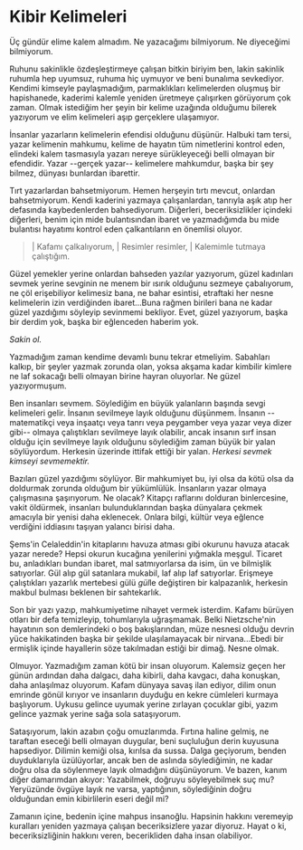 # Kibir Kelimeleri

Üç gündür elime kalem almadım. Ne yazacağımı bilmiyorum. Ne diyeceğimi
bilmiyorum.

Ruhunu sakinlikle özdeşleştirmeye çalışan bitkin biriyim ben, lakin
sakinlik ruhumla hep uyumsuz, ruhuma hiç uymuyor ve beni bunalıma
sevkediyor. Kendimi kimseyle paylaşmadığım, parmaklıkları kelimelerden
oluşmuş bir hapishanede, kaderimi kalemle yeniden üretmeye çalışırken
görüyorum çok zaman. Olmak istediğim her şeyin bir kelime uzağında
olduğumu bilerek yazıyorum ve elim kelimeleri aşıp gerçeklere
ulaşamıyor.

İnsanlar yazarların kelimelerin efendisi olduğunu düşünür. Halbuki tam
tersi, yazar kelimenin mahkumu, kelime de hayatın tüm nimetlerini
kontrol eden, elindeki kalem tasmasıyla yazarı nereye sürükleyeceği
belli olmayan bir efendidir. Yazar --gerçek yazar-- kelimelere
mahkumdur, başka bir şey bilmez, dünyası bunlardan ibarettir.

Tırt yazarlardan bahsetmiyorum. Hemen herşeyin tırtı mevcut, onlardan
bahsetmiyorum. Kendi kaderini yazmaya çalışanlardan, tanrıyla aşık atıp
her defasında kaybedenlerden bahsediyorum. Diğerleri, beceriksizlikler
içindeki diğerleri, benim için mide bulantısından ibaret ve yazmadığımda
bu mide bulantısı hayatımı kontrol eden çalkantıların en önemlisi
oluyor.

> | Kafamı çalkalıyorum,
> | Resimler resimler,
> | Kalemimle tutmaya çalıştığım.

Güzel yemekler yerine onlardan bahseden yazılar yazıyorum, güzel
kadınları sevmek yerine sevginin ne menem bir ısırık olduğunu sezmeye
çabalıyorum, ne çöl erişebiliyor kelimesiz bana, ne bahar esintisi,
etraftaki her nesne kelimelerin izin verdiğinden ibaret...Buna rağmen
birileri bana ne kadar güzel yazdığımı söyleyip sevinmemi bekliyor.
Evet, güzel yazıyorum, başka bir derdim yok, başka bir eğlenceden
haberim yok.

*Sakin ol.*

Yazmadığım zaman kendime devamlı bunu tekrar etmeliyim. Sabahları
kalkıp, bir şeyler yazmak zorunda olan, yoksa akşama kadar kimbilir
kimlere ne laf sokacağı belli olmayan birine hayran oluyorlar. Ne güzel
yazıyormuşum.

Ben insanları sevmem. Söylediğim en büyük yalanların başında sevgi
kelimeleri gelir. İnsanın sevilmeye layık olduğunu düşünmem. İnsanın
--matematikçi veya inşaatçı veya tanrı veya peygamber veya yazar veya
dizer gibi-- olmaya çalıştıkları sevilmeye layık olabilir, ancak insanın
sırf insan olduğu için sevilmeye layık olduğunu söylediğim zaman büyük
bir yalan söylüyordum. Herkesin üzerinde ittifak ettiği bir yalan.
*Herkesi sevmek kimseyi sevmemektir.*

Bazıları güzel yazdığımı söylüyor. Bir mahkumiyet bu, iyi olsa da kötü
olsa da doldurmak zorunda olduğum bir yükümlülük. İnsanların yazar
olmaya çalışmasına şaşırıyorum. Ne olacak? Kitapçı raflarını dolduran
binlercesine, vakit öldürmek, insanları bulunduklarından başka dünyalara
çekmek amacıyla bir yenisi daha eklenecek. Onlara bilgi, kültür veya
eğlence verdiğini iddiasını taşıyan yalancı birisi daha.

Şems'in Celaleddin'in kitaplarını havuza atması gibi okurunu havuza
atacak yazar nerede? Hepsi okurun kucağına yenilerini yığmakla meşgul.
Ticaret bu, anladıkları bundan ibaret, mal satmıyorlarsa da isim, ün ve
bilmişlik satıyorlar. Gül alıp gül satanlara mukabil, laf alıp laf
satıyorlar. Erişmeye çalıştıkları yazarlık mertebesi gülü *gül*le
değiştiren bir kalpazanlık, herkesin makbul bulması beklenen bir
sahtekarlık.

Son bir yazı yazıp, mahkumiyetime nihayet vermek isterdim. Kafamı
bürüyen otları bir defa temizleyip, tohumlarıyla uğraşmamak. Belki
Nietzsche'nin hayatının son demlerindeki o boş bakışlarından, müze
nesnesi olduğu devrin yüce hakikatinden başka bir şekilde ulaşılamayacak
bir nirvana...Ebedi bir ermişlik içinde hayallerin söze takılmadan
estiği bir dimağ. Nesne olmak.

Olmuyor. Yazmadığım zaman kötü bir insan oluyorum. Kalemsiz geçen her
günün ardından daha dalgacı, daha kibirli, daha kavgacı, daha konuşkan,
daha anlaşılmaz oluyorum. Kafam dünyaya savaş ilan ediyor, dilim onun
emrinde gönül kırıyor ve insanların duyduğu en kekre cümleleri kurmaya
başlıyorum. Uykusu gelince uyumak yerine zırlayan çocuklar gibi, yazım
gelince yazmak yerine sağa sola sataşıyorum.

Sataşıyorum, lakin azabın çoğu omuzlarımda. Fırtına haline gelmiş, ne
taraftan eseceği belli olmayan duygular, beni suçluluğun derin kuyusuna
hapsediyor. Dilimin kemiği olsa, kırılsa da sussa. Dalga geçiyorum,
benden duyduklarıyla üzülüyorlar, ancak ben de aslında söylediğimin, ne
kadar doğru olsa da söylenmeye layık olmadığını düşünüyorum. Ve bazen,
kanım diğer damarımdan akıyor: Yazabilmek, doğruyu söyleyebilmek suç mu?
Yeryüzünde övgüye layık ne varsa, yaptığının, söylediğinin doğru
olduğundan emin kibirlilerin eseri değil mi?

Zamanın içine, bedenin içine mahpus insanoğlu. Hapsinin hakkını
veremeyip kuralları yeniden yazmaya çalışan beceriksizlere yazar
diyoruz. Hayat o ki, beceriksizliğinin hakkını veren, becerikliden daha
insan olabiliyor.

